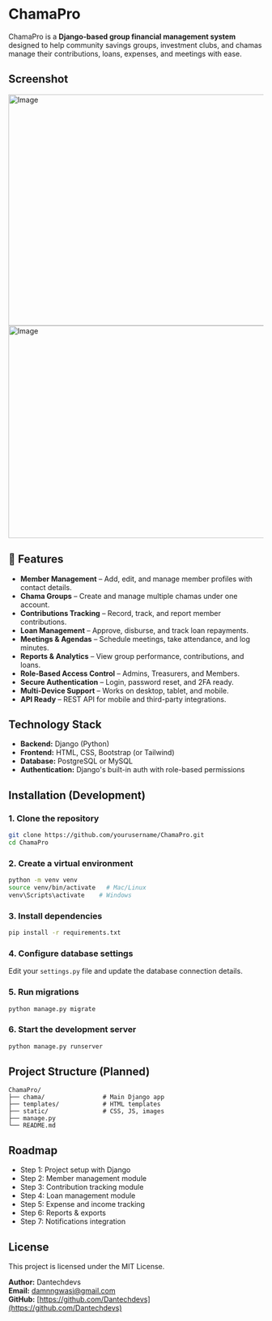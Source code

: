 # ChamaPro

ChamaPro is a **Django-based group financial management system** designed to help community savings groups, investment clubs, and chamas manage their contributions, loans, expenses, and meetings with ease.

## Screenshot
<img width="959" height="457" alt="Image" src="https://github.com/user-attachments/assets/89249dde-c4eb-4c53-a7be-987cf7ce8b46" />

<img width="960" height="420" alt="Image" src="https://github.com/user-attachments/assets/061984d2-605c-43f2-a3a8-819f98447270" />

## 🚀 Features

- **Member Management** – Add, edit, and manage member profiles with contact details.
- **Chama Groups** – Create and manage multiple chamas under one account.
- **Contributions Tracking** – Record, track, and report member contributions.
- **Loan Management** – Approve, disburse, and track loan repayments.
- **Meetings & Agendas** – Schedule meetings, take attendance, and log minutes.
- **Reports & Analytics** – View group performance, contributions, and loans.
- **Role-Based Access Control** – Admins, Treasurers, and Members.
- **Secure Authentication** – Login, password reset, and 2FA ready.
- **Multi-Device Support** – Works on desktop, tablet, and mobile.
- **API Ready** – REST API for mobile and third-party integrations.

## Technology Stack
- **Backend:** Django (Python)  
- **Frontend:** HTML, CSS, Bootstrap (or Tailwind)  
- **Database:** PostgreSQL or MySQL  
- **Authentication:** Django's built-in auth with role-based permissions  

## Installation (Development)

### 1. Clone the repository
```bash
git clone https://github.com/yourusername/ChamaPro.git
cd ChamaPro
```

### 2. Create a virtual environment
```bash
python -m venv venv
source venv/bin/activate   # Mac/Linux
venv\Scripts\activate    # Windows
```

### 3. Install dependencies
```bash
pip install -r requirements.txt
```

### 4. Configure database settings
Edit your `settings.py` file and update the database connection details.

### 5. Run migrations
```bash
python manage.py migrate
```

### 6. Start the development server
```bash
python manage.py runserver
```

## Project Structure (Planned)
```
ChamaPro/
├── chama/                # Main Django app
├── templates/            # HTML templates
├── static/               # CSS, JS, images
├── manage.py
└── README.md
```

## Roadmap
- Step 1: Project setup with Django  
- Step 2: Member management module  
- Step 3: Contribution tracking module  
- Step 4: Loan management module  
- Step 5: Expense and income tracking  
- Step 6: Reports & exports  
- Step 7: Notifications integration  

## License
This project is licensed under the MIT License.

**Author:** Dantechdevs  
**Email:** damnngwasi@gmail.com  
**GitHub:** [https://github.com/Dantechdevs](https://github.com/Dantechdevs)
